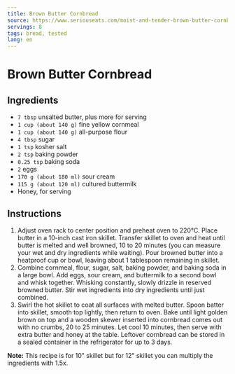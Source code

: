 ```yaml
---
title: Brown Butter Cornbread
source: https://www.seriouseats.com/moist-and-tender-brown-butter-cornbread-recipe
servings: 8
tags: bread, tested
lang: en
---
```


# Brown Butter Cornbread

## Ingredients

- `7 tbsp` unsalted butter, plus more for serving
- `1 cup (about 140 g)` fine yellow cornmeal
- `1 cup (about 140 g)` all-purpose flour
- `4 tbsp` sugar
- `1 tsp` kosher salt
- `2 tsp` baking powder
- `0.25 tsp` baking soda
- `2` eggs
- `170 g (about 180 ml)` sour cream
- `115 g (about 120 ml)` cultured buttermilk
- Honey, for serving

## Instructions

1. Adjust oven rack to center position and preheat oven to 220°C. Place butter in a 10-inch cast iron skillet. Transfer skillet to oven and heat until butter is melted and well browned, 10 to 20 minutes (you can measure your wet and dry ingredients while waiting). Pour browned butter into a heatproof cup or bowl, leaving about 1 tablespoon remaining in skillet.
1. Combine cornmeal, flour, sugar, salt, baking powder, and baking soda in a large bowl. Add eggs, sour cream, and buttermilk to a second bowl and whisk together. Whisking constantly, slowly drizzle in reserved browned butter. Stir wet ingredients into dry ingredients until just combined.
1. Swirl the hot skillet to coat all surfaces with melted butter. Spoon batter into skillet, smooth top lightly, then return to oven. Bake until light golden brown on top and a wooden skewer inserted into cornbread comes out with no crumbs, 20 to 25 minutes. Let cool 10 minutes, then serve with extra butter and honey at the table. Leftover cornbread can be stored in a sealed container in the refrigerator for up to 3 days.

**Note:** This recipe is for 10" skillet but for 12" skillet you can multiply the ingredients with 1.5x.
